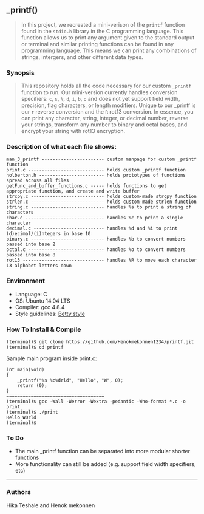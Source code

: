 
## _printf()
> In this project, we recreated a mini-verison of the ```printf``` function found in
> the ```stdio.h``` library in the C programming language. This function allows
> us to print any argument given to the standard output or terminal and similar
> printing functions can be found in any programming language. This means we can
> print any combinations of strings, intergers, and other different data types.

### Synopsis
> This repository holds all the code necessary for our custom ```_printf```
> function to run. Our mini-version currently handles conversion specifiers:
> ```c```, ```s```, ```%```, ```d```, ```i```, ```b```, ```o``` and does not yet
> support field width, precision, flag characters, or length modifiers. Unique to our _printf is our ```r```
> reverse conversion and the ```R``` rot13 conversion. In essence, you can
> print any character, string, integer, or decimal number, reverse your strings, 
> transform any number to binary and octal bases, and encrypt your string with rot13 encryption. 

### Description of what each file shows:
```
man_3_printf ----------------------- custom manpage for custom _printf function
print.c ---------------------------- holds custom _printf function
holberton.h ------------------------ holds prototypes of functions spread across all files
getFunc_and_buffer_functions.c ----- holds functions to get appropriate function, and create and write buffer
strcpy.c --------------------------- holds custom-made strcpy function
strlen.c --------------------------- holds custom-made strlen function
string.c --------------------------- handles %s to print a string of characters
char.c ----------------------------- handles %c to print a single character
decimal.c -------------------------- handles %d and %i to print (d)ecimal/(i)ntegers in base 10
binary.c --------------------------- handles %b to convert numbers passed into base 2
octal.c ---------------------------- handles %o to convert numbers passed into base 8
rot13 ------------------------------ handles %R to move each character 13 alphabet letters down
```
### Environment
* Language: C
* OS: Ubuntu 14.04 LTS
* Compiler: gcc 4.8.4
* Style guidelines: [Betty style](https://github.com/holbertonschool/Betty/wiki)

### How To Install & Compile
```
(terminal)$ git clone https://github.com/Henokmekonnen1234/printf.git
(terminal)$ cd printf
```
Sample main program inside print.c:
```
int main(void)
{
	_printf("%s %c%drld", "Hello", "W", 0);
	return (0);
}
====================================
(terminal)$ gcc -Wall -Werror -Wextra -pedantic -Wno-format *.c -o print
(terminal)$ ./print
Hello W0rld
(terminal)$
```

### To Do
* The main _printf function can be separated into more modular shorter functions
* More functionality can still be added (e.g. support field width specifiers, etc)

---
### Authors
Hika Teshale and Henok mekonnen
